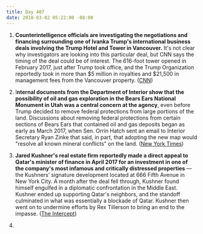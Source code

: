 ```yaml
---
title: Day 407
date: 2018-03-02 05:22:00 -08:00
---
```


1. **Counterintelligence officials are investigating the negotiations and financing surrounding one of Ivanka Trump's international business deals involving the Trump Hotel and Tower in Vancouver.** It's not clear why investigators are looking into this particular deal, but CNN says the timing of the deal could be of interest. The 616-foot tower opened in February 2017, just after Trump took office, and the Trump Organization reportedly took in more than $5 million in royalties and $21,500 in management fees from the Vancouver property. ([CNN](https://www.cnn.com/2018/03/01/politics/ivanka-trump-fbi-investigation/index.html))

2. I**nternal documents from the Department of Interior show that the possibility of oil and gas exploration in the Bears Ears National Monument in Utah was a central concern at the agency**, even before Trump decided to remove federal protections from large portions of the land. Discussions about removing federal protections from certain sections of Bears Ears that contained oil and gas deposits began as early as March 2017, when Sen. Orrin Hatch sent an email to Interior Secretary Ryan Zinke that said, in part, that adopting the new map would "resolve all known mineral conflicts" on the land. ([New York Times](https://www.nytimes.com/2018/03/02/climate/bears-ears-national-monument.html))

3. **Jared Kushner's real estate firm reportedly made a direct appeal to Qatar's minister of finance in April 2017 for an investment in one of the company's most infamous and critically distressed properties** — the Kushners’ signature development located at 666 Fifth Avenue in New York City. A month after the deal fell through, Kushner found himself engulfed in a diplomatic confrontation in the Middle East. Kushner ended up supporting Qatar's neighbors, and the standoff culminated in what was essentially a blockade of Qatar. Kushner then went on to undermine efforts by Rex Tillerson to bring an end to the impasse. ([The Intercept](https://theintercept.com/2018/03/02/jared-kushner-real-estate-qatar-blockade/))

4. 